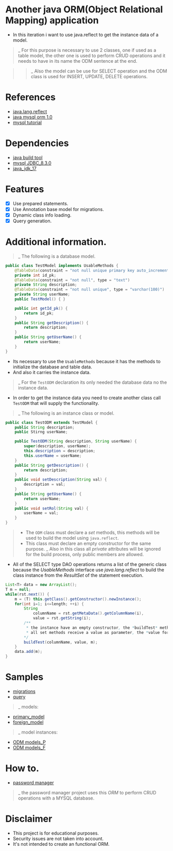 # Another java ORM(Object Relational Mapping) application

- In this iteration i want to use java.reflect to get the instance data of a model.

>_ For this purpose is necessary to use 2 classes, one if used as a table model, the other one is used to perform CRUD operations and it needs to have in its name the ODM sentence at the end.

>>_ Also the model can be use for SELECT operation and the ODM class is used for INSERT, UPDATE, DELETE operations.

# References
- [java.lang.reflect](https://docs.oracle.com/en/java/javase/17/docs/api/java.base/java/lang/reflect/package-summary.html)
- [java mysql orm 1.0](https://github.com/AlfonsoG-dev/javaMysqlORM)
- [mysql tutorial](https://www.w3schools.com/mysql/)

# Dependencies
- [java build tool](https://github.com/AlfonsoG-dev/javaBuild)
- [mysql JDBC_8.3.0](https://dev.mysql.com/downloads/connector/j/5.1.html)
- [java_jdk_17](https://www.oracle.com/java/technologies/javase/jdk17-archive-downloads.html)

# Features 

- [x] Use prepared statements.
- [x] Use Annotation base model for migrations. 
- [x] Dynamic class info loading.
- [x] Query generation.

# Additional information.

>_ The following is a database model.
```java
public class TestModel implements UsableMethods {
    @TableData(constraint = "not null unique primary key auto_increment", type = "int")
    private int id_pk;
    @TableData(constraint = "not null", type = "text")
    private String description;
    @TableData(constraint = "not null unique", type = "varchar(100)")
    private String userName;
    public TestModel() { }

    public int getId_pk() {
        return id_pk;
    }
    public String getDescription() {
        return description;
    }
    public String getUserName() {
        return userName;
    }
}
```
- Its necessary to use the `UsableMethods` because it has the methods to initialize the database and table data.
- And also it carries the instance data.

>_ For the `TestODM` declaration its only needed the database data no the instance data.
- In order to get the instance data you need to create another class call `TestODM` that will supply the functionality.

>_ The following is an instance class or model.

```java
public class TestODM extends TestModel {
    public String description;
    public Stirng userName;

    public TestODM(String description, String userName) {
        super(description, userName);
        this.description = description;
        this.userName = userName;
    }
    public String getDescription() {
        return description;
    }
    public void setDescription(String val) {
        description = val;
    }
    public String getUserName() {
        return userName;
    }
    public void setRol(String val) {
        userName = val;
    }
}
```

>- The `ODM` class must declare a *set* methods, this methods will be used to build the model using `java.reflect`.
>- This class must declare an empty constructor for the same purpose.
>_ Also in this class all *private* attributes will be ignored for the build process, only public members are allowed.

- All of the SELECT type DAO operations returns a list of the generic class because the *UsableMethods* interface use *java.lang.reflect* to build the class instance from the *ResultSet* of the statement execution.
```java
List<T> data = new ArrayList();
T m = null;
while(rst.next()) {
    m = (T) this.getClass().getConstructor().newInstance();
    for(int i=1; i<=length; ++i) {
        String 
            columnName = rst.getMetaData().getColumnName(i),
            value = rst.getString(i);
        /**
         * the instance have an empty constructor, the *buildTest* method invokes all methods that start with 'set' to add data to the instance, the name of the method mus be equal to the rst table column with 'set' at the start. 
         * all set methods receive a value as parameter, the *value form rst is the data from the table row. 
        */
        buildTest(columnName, value, m);
    }
    data.add(m);
}
```

# Samples
- [migrations](./src/Samples/Migration/MigrationSample.java)
- [query](./src/Samples/Query/QuerySample.java)

>_ models:

- [primary_model](./src/Samples/Models/Primary/TestModel.java)
- [foreign_model](./src/Samples/Models/Foreign/UsersModel.java)

>_ model instances:

- [ODM models_P](./src/Samples/Models/Primary/TestODM.java)
- [ODM models_F](./src/Samples/Models/Foreign/UsersODM.java)

# How to.

- [password manager](https://github.com/AlfonsoG-dev/gestorPassword)

>_ the password manager project uses this *ORM* to perform CRUD operations with a MYSQL database.

# Disclaimer

- This project is for educational purposes.
- Security issues are not taken into account.
- It's not intended to create an functional ORM.
